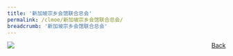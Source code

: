 ```yaml
---
title: '新加坡宗乡会馆联合总会'
permalink: /clmoe/新加坡宗乡会馆联合总会/
breadcrumb: '新加坡宗乡会馆联合总会'
---
```

<a href="/gallery/华文学习展示区-chinese-exhibitions-e/community-partners/" style="float:right;">Back</a>
 <img src="/images/SFCCA-CL.jpg"> <br/>


